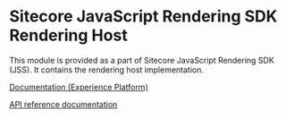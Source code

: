 # Sitecore JavaScript Rendering SDK Rendering Host

This module is provided as a part of Sitecore JavaScript Rendering SDK (JSS). It contains the rendering host implementation.

<!---
@TODO: Update to next version docs before release
-->
[Documentation (Experience Platform)](https://doc.sitecore.com/xp/en/developers/hd/22/sitecore-headless-development/sitecore-javascript-rendering-sdks--jss-.html)

[API reference documentation](/ref-docs/sitecore-jss-rendering-host/)
